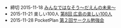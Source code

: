 * 締切 2015-11-18 [みんなではなそう〜だえんの未来〜](http://daen-hiroshima.jp)
* 2015-11-21 楽しい100人 [第8回 広島の楽しい100人](https://www.facebook.com/h100parson/posts/726353220841773)
* 2015-11-28 PocketPlan [第２回サークル勉強会](http://pocketplan.wix.com/pocketplan#!study/vrveg)
